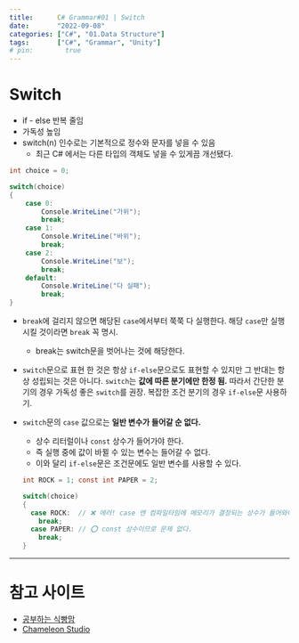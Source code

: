 ```yaml
---
title:      C# Grammar#01 | Switch
date:       "2022-09-08"
categories: ["C#", "01.Data Structure"]
tags:       ["C#", "Grammar", "Unity"]
# pin:        true
---
```


# Switch
- if - else 반복 줄임
- 가독성 높임
- switch(n) 인수로는 기본적으로 정수와 문자를 넣을 수 있음
  - 최근 C# 에서는 다른 타입의 객체도 넣을 수 있게끔 개선됐다.

```c#
int choice = 0;

switch(choice)
{
    case 0:
        Console.WriteLine("가위");
        break;
    case 1:
        Console.WriteLine("바위");
        break;
    case 2:
        Console.WriteLine("보");
        break;
    default:
        Console.WriteLine("다 실패");
        break;
}
```

- ```break```에 걸리지 않으면 해당된 ```case```에서부터 쭉쭉 다 실행한다. 해당 ```case```만 실행 시킬 것이라면 ```break``` 꼭 명시.
  - break는 switch문을 벗어나는 것에 해당한다.
- ```switch```문으로 표현 한 것은 항상 ```if-else```문으로도 표현할 수 있지만 그 반대는 항상 성립되는 것은 아니다. ```switch```는 **값에 따른 분기에만 한정 됨.** 따라서 간단한 분기의 경우 가독성 좋은 ```switch```를 권장. 복잡한 조건 분기의 경우 ```if-else```문 사용하기.
- ```switch```문의 ```case``` 값으로는 **일반 변수가 들어갈 순 없다.**
  - 상수 리터럴이나 ```const``` 상수가 들어가야 한다.
  - 즉 실행 중에 값이 바뀔 수 있는 변수는 들어갈 수 없다.
  - 이와 달리 ```if-else```문은 조건문에도 일반 변수를 사용할 수 있다.
  
  ```c#
  int ROCK = 1; const int PAPER = 2;

  switch(choice)
  {
    case ROCK:  // ❌ 에러! case 엔 컴파일타임에 메모리가 결정되는 상수가 들어와야 한다.
      break;
    case PAPER: // ⭕ const 상수이므로 문제 없다.
      break;
  }
  ```

---

# 참고 사이트
- [공부하는 식빵맘](https://ansohxxn.github.io/c%20sharp/ch2-1/)
- [Chameleon Studio](https://chameleonstudio.tistory.com/42)